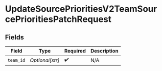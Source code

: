 # UpdateSourcePrioritiesV2TeamSourcePrioritiesPatchRequest


## Fields

| Field              | Type               | Required           | Description        |
| ------------------ | ------------------ | ------------------ | ------------------ |
| `team_id`          | *Optional[str]*    | :heavy_check_mark: | N/A                |